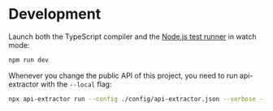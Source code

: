 # Development

Launch both the TypeScript compiler and the [Node.js test runner](https://nodejs.org/api/test.html) in watch mode:

```sh
npm run dev
```

Whenever you change the public API of this project, you need to run api-extractor with the `--local` flag:

```sh
npx api-extractor run --config ./config/api-extractor.json --verbose --local
```
